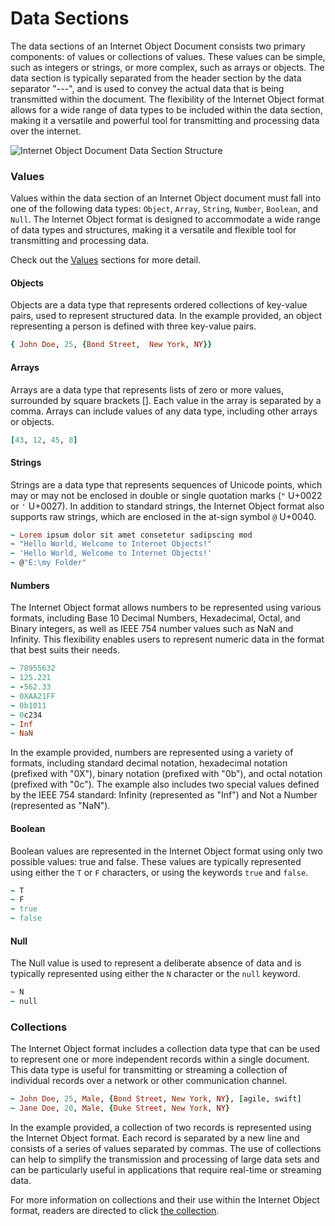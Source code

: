 # Data Sections

The data sections of an Internet Object Document consists two primary components:
 of values or collections of values. These values can be simple, such as integers or strings, or more complex, such as arrays or objects. The data section is typically separated from the header section by the data separator "---", and is used to convey the actual data that is being transmitted within the document. The flexibility of the Internet Object format allows for a wide range of data types to be included within the data section, making it a versatile and powerful tool for transmitting and processing data over the internet.

![Internet Object Document Data Section Structure](../../.gitbook/assets/data-section-syntax.png)

### Values

Values within the data section of an Internet Object document must fall into one of the following data types: `Object`, `Array`, `String`, `Number`, `Boolean`, and `Null`. The Internet Object format is designed to accommodate a wide range of data types and structures, making it a versatile and flexible tool for transmitting and processing data.

Check out the [Values](../../the-values/values.md) sections for more detail.

#### Objects

Objects are a data type that represents ordered collections of key-value pairs, used to represent structured data. In the example provided, an object representing a person is defined with three key-value pairs.

```ruby
{ John Doe, 25, {Bond Street,  New York, NY}}
```

#### Arrays

Arrays are a data type that represents lists of zero or more values, surrounded by square brackets \[]. Each value in the array is separated by a comma. Arrays can include values of any data type, including other arrays or objects.

```ruby
[43, 12, 45, 8]
```

#### Strings

Strings are a data type that represents sequences of Unicode points, which may or may not be enclosed in double or single quotation marks (`"` U+0022 or `'` U+0027). In addition to standard strings, the Internet Object format also supports raw strings, which are enclosed in the at-sign symbol `@` U+0040.

```ruby
~ Lorem ipsum dolor sit amet consetetur sadipscing mod
~ "Hello World, Welcome to Internet Objects!"
~ 'Hello World, Welcome to Internet Objects!'
~ @"E:\my Folder"

```

#### Numbers

The Internet Object format allows numbers to be represented using various formats, including Base 10 Decimal Numbers, Hexadecimal, Octal, and Binary integers, as well as IEEE 754 number values such as NaN and Infinity. This flexibility enables users to represent numeric data in the format that best suits their needs.

```ruby
~ 78955632
~ 125.221
~ -562.33
~ 0XAA21FF
~ 0b1011
~ 0c234
~ Inf
~ NaN
```

In the example provided, numbers are represented using a variety of formats, including standard decimal notation, hexadecimal notation (prefixed with "0X"), binary notation (prefixed with "0b"), and octal notation (prefixed with "0c"). The example also includes two special values defined by the IEEE 754 standard: Infinity (represented as "Inf") and Not a Number (represented as "NaN").

#### Boolean

Boolean values are represented in the Internet Object format using only two possible values: true and false. These values are typically represented using either the `T` or `F` characters, or using the keywords `true` and `false`.

```ruby
~ T
~ F
~ true
~ false
```

#### Null

The Null value is used to represent a deliberate absence of data and is typically represented using either the `N` character or the `null` keyword.

```ruby
~ N
~ null

```

### Collections

The Internet Object format includes a collection data type that can be used to represent one or more independent records within a single document. This data type is useful for transmitting or streaming a collection of individual records over a network or other communication channel.

```ruby
~ John Doe, 25, Male, {Bond Street, New York, NY}, [agile, swift]
~ Jane Doe, 20, Male, {Duke Street, New York, NY}
```

In the example provided, a collection of two records is represented using the Internet Object format. Each record is separated by a new line and consists of a series of values separated by commas. The use of collections can help to simplify the transmission and processing of large data sets and can be particularly useful in applications that require real-time or streaming data.

For more information on collections and their use within the Internet Object format, readers are directed to click [the collection](../../the-collections/untitled-1.md).
